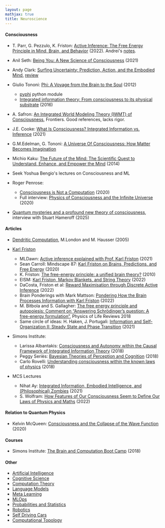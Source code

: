 ```yaml
---
layout: page
mathjax: true
title: Neuroscience
---
```

#### Consciousness
* T. Parr, G. Pezzulo, K. Friston: [Active Inference: The Free Energy Principle in Mind, Brain, and Behavior](https://www.amazon.com/Active-Inference-Energy-Principle-Behavior/dp/0262045354) (2022). Andrei's [notes](/neuroscience/active_inference_free_energy_principle).
* Anil Seth: [Being You: A New Science of Consciousness](https://www.amazon.com/Being-You-New-Science-Consciousness/dp/1524742872) (2021)
* Andy Clark: [Surfing Uncertainty: Prediction, Action, and the Embodied Mind](https://www.amazon.com/Surfing-Uncertainty-Prediction-Action-Embodied/dp/0190933216/ref=d_pd_sbs_sccl_4_5/146-1943148-1230166), [review](https://slatestarcodex.com/2017/09/05/book-review-surfing-uncertainty/)
* Giulio Tononi: [Phi: A Voyage from the Brain to the Soul](https://www.amazon.com/Phi-Voyage-Brain-Giulio-Tononi/dp/030790721X/) (2012)
  * [pyphi](https://pyphi.readthedocs.io/en/latest/) python module
  * [Integrated information theory: From consciousness to its physical substrate](https://www.nature.com/articles/nrn.2016.44) (2016)
* A. Safron: [An Integrated World Modeling Theory (IWMT) of Consciousness](https://www.frontiersin.org/articles/10.3389/frai.2020.00030/full), Frontiers. Good references, lacks rigor.
* J.E. Cooke: [What Is Consciousness? Integrated Information vs. Inference](https://www.ncbi.nlm.nih.gov/pmc/articles/PMC8391140/) (2021)

* G.M.Edelman, G. Tononi: [A Universe Of Consciousness: How Matter Becomes Imagination](https://www.amazon.com/Universe-Consciousness-Matter-Becomes-Imagination/dp/0465013775)
* Michio Kaku: [The Future of the Mind: The Scientific Quest to Understand, Enhance, and Empower the Mind](https://www.amazon.com/Future-Mind-Scientific-Understand-Enhance/dp/038553082X) (2014)
* Seek Yoshua Bengio's lectures on Consciousness and ML
* Roger Penrose: 
  * [Consciousness is Not a Computation](https://www.youtube.com/watch?v=hXgqik6HXc0) (2020)
  * Full interview: [Physics of Consciousness and the Infinite Universe](https://www.youtube.com/watch?v=orMtwOz6Db0) (2020)
* [Quantum mysteries and a profound new theory of consciousness](https://www.youtube.com/watch?v=TOoiabb0Hq4), interview with Stuart Hameroff (2025)

#### Articles
* [Dendritic Computation](https://neurophysics.ucsd.edu/courses/physics_171/annurev.neuro.28.061604.135703.pdf), M.London and M. Hausser (2005)

* [Karl Friston](https://www.fil.ion.ucl.ac.uk/~karl/)
  * MLDawn: [Active inference explained with Prof. Karl Friston](https://www.youtube.com/watch?v=XohuuIi7Jt8) (2021)
  * Sean Carroll: Mindscape 87: [Karl Friston on Brains, Predictions, and Free Energy](https://www.youtube.com/watch?v=TcFLQvz5uEg&t=1924s) (2020)
  * K. Friston: [The free-energy principle: a unified brain theory?](https://www.uab.edu/medicine/cinl/images/KFriston_FreeEnergy_BrainTheory.pdf) (2010)
  * EISM: [Karl Friston, Markov Blankets, and String Theory](https://www.youtube.com/watch?v=1wOLok4vq7Y) (2022)
  * DaCosta, Friston et al: [Reward Maximisation through Discrete Active Inference](https://arxiv.org/pdf/2009.08111.pdf) (2022)
  * Brain Ponderings with Mark Mattson: [Pondering How the Brain Processes Information with Karl Friston](https://www.youtube.com/watch?v=19B98MCsCB4) (2022)
  * M. Bitbola and S. Gallagher: [The free energy principle and autopoiesis: Comment on “Answering Schrödinger’s question: A free-energy formulation”](http://michel.bitbol.pagesperso-orange.fr/gallBitbol17final.pdf), Physics of Life Reviews 2018
  * Same circle of ideas: H. Haken, J. Portugali: [Information and Self-Organization II: Steady State and Phase Transition](https://www.mdpi.com/1099-4300/23/6/707/htm) (2021)
* Simons Institute:
  * Larissa Albantakis: [Consciousness and Autonomy within the Causal Framework of Integrated Information Theory](https://www.youtube.com/watch?v=7xL8GjX_clA) (2018)
  * Peggy Seriès: [Bayesian Theories of Perception and Cognition](https://www.youtube.com/watch?v=aWEBVY4PFZE) (2018)
  * Carlo Rovelli: [Understanding consciousness within the known laws of physics](https://www.youtube.com/watch?v=WY5As3nGvyk) (2018)
* MCS Lectures
  * Nihat Ay: [Integrated Information, Embodied Intelligence, and (Philosophical) Zombies](https://www.youtube.com/watch?v=F3ixlcg6qtc) (2021)
  * S. Wolfram: [How Features of Our Consciousness Seem to Define Our Laws of Physics and Maths](https://www.youtube.com/watch?v=Lg-xvgPtysY) (2022)

#### Relation to Quantum  Physics
* Kelvin McQueen: [Consciousness and the Collapse of the Wave Function](https://www.youtube.com/watch?v=QbRi7w4aQ4k) (2020)


#### Courses
* Simons Institute: [The Brain and Computation Boot Camp](https://www.youtube.com/watch?v=R2US2yVO4us&list=PLgKuh-lKre10qVKXL6EqR08qxyHf8R7-A) (2018)

#### Other
* [Artificial Intelligence](/artificial_intelligence)
* [Cognitive Science](/cognitive_science)
* [Computation Theory](/computation_theory)
* [Language Models](/language_models)
* [Meta Learning](/meta_learning)
* [MLOps](/mlops)
* [Probabilities and Statistics](/probabilities_and_statistics)
* [Robotics](/robotics)
* [Self Driving Cars](/self_driving_cars)
* [Computational Topology](/computational_topology)
